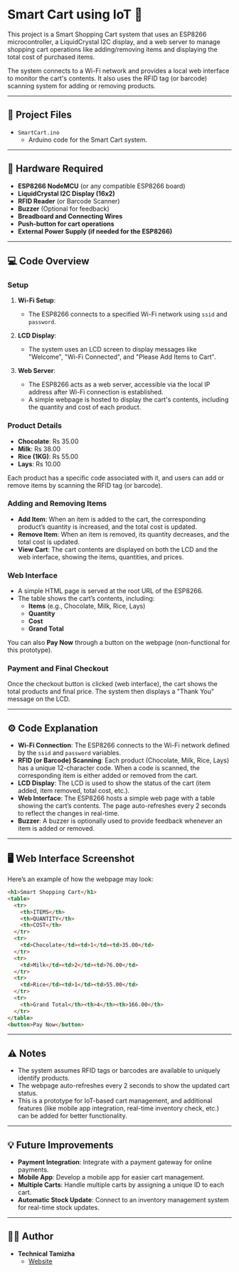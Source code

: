 

# **Smart Cart using IoT** 🛒

This project is a Smart Shopping Cart system that uses an ESP8266 microcontroller, a LiquidCrystal I2C display, and a web server to manage shopping cart operations like adding/removing items and displaying the total cost of purchased items.

The system connects to a Wi-Fi network and provides a local web interface to monitor the cart's contents. It also uses the RFID tag (or barcode) scanning system for adding or removing products.

---

## **📂 Project Files**

- `SmartCart.ino`  
  - Arduino code for the Smart Cart system.

---

## **🔧 Hardware Required**

- **ESP8266 NodeMCU** (or any compatible ESP8266 board)
- **LiquidCrystal I2C Display (16x2)**
- **RFID Reader** (or Barcode Scanner)
- **Buzzer** (Optional for feedback)
- **Breadboard and Connecting Wires**
- **Push-button for cart operations**
- **External Power Supply (if needed for the ESP8266)**

---

## **💻 Code Overview**

### **Setup**

1. **Wi-Fi Setup**:
   - The ESP8266 connects to a specified Wi-Fi network using `ssid` and `password`.

2. **LCD Display**:
   - The system uses an LCD screen to display messages like "Welcome", "Wi-Fi Connected", and "Please Add Items to Cart".

3. **Web Server**:
   - The ESP8266 acts as a web server, accessible via the local IP address after Wi-Fi connection is established.
   - A simple webpage is hosted to display the cart's contents, including the quantity and cost of each product.

### **Product Details**

- **Chocolate**: Rs 35.00
- **Milk**: Rs 38.00
- **Rice (1KG)**: Rs 55.00
- **Lays**: Rs 10.00

Each product has a specific code associated with it, and users can add or remove items by scanning the RFID tag (or barcode).

### **Adding and Removing Items**

- **Add Item**: When an item is added to the cart, the corresponding product’s quantity is increased, and the total cost is updated.
- **Remove Item**: When an item is removed, its quantity decreases, and the total cost is updated.
- **View Cart**: The cart contents are displayed on both the LCD and the web interface, showing the items, quantities, and prices.

### **Web Interface**

- A simple HTML page is served at the root URL of the ESP8266.
- The table shows the cart’s contents, including:
  - **Items** (e.g., Chocolate, Milk, Rice, Lays)
  - **Quantity**
  - **Cost**
  - **Grand Total**

You can also **Pay Now** through a button on the webpage (non-functional for this prototype).

### **Payment and Final Checkout**

Once the checkout button is clicked (web interface), the cart shows the total products and final price. The system then displays a "Thank You" message on the LCD.

---

## **⚙️ Code Explanation**

- **Wi-Fi Connection**: The ESP8266 connects to the Wi-Fi network defined by the `ssid` and `password` variables.
- **RFID (or Barcode) Scanning**: Each product (Chocolate, Milk, Rice, Lays) has a unique 12-character code. When a code is scanned, the corresponding item is either added or removed from the cart.
- **LCD Display**: The LCD is used to show the status of the cart (item added, item removed, total cost, etc.).
- **Web Interface**: The ESP8266 hosts a simple web page with a table showing the cart’s contents. The page auto-refreshes every 2 seconds to reflect the changes in real-time.
- **Buzzer**: A buzzer is optionally used to provide feedback whenever an item is added or removed.

---

## **🖥️ Web Interface Screenshot**

Here’s an example of how the webpage may look:

```html
<h1>Smart Shopping Cart</h1>
<table>
  <tr>
    <th>ITEMS</th>
    <th>QUANTITY</th>
    <th>COST</th>
  </tr>
  <tr>
    <td>Chocolate</td><td>1</td><td>35.00</td>
  </tr>
  <tr>
    <td>Milk</td><td>2</td><td>76.00</td>
  </tr>
  <tr>
    <td>Rice</td><td>1</td><td>55.00</td>
  </tr>
  <tr>
    <th>Grand Total</th><th>4</th><th>166.00</th>
  </tr>
</table>
<button>Pay Now</button>
```

---

## **⚠️ Notes**

- The system assumes RFID tags or barcodes are available to uniquely identify products.
- The webpage auto-refreshes every 2 seconds to show the updated cart status.
- This is a prototype for IoT-based cart management, and additional features (like mobile app integration, real-time inventory check, etc.) can be added for better functionality.

---

## **💡 Future Improvements**

- **Payment Integration**: Integrate with a payment gateway for online payments.
- **Mobile App**: Develop a mobile app for easier cart management.
- **Multiple Carts**: Handle multiple carts by assigning a unique ID to each cart.
- **Automatic Stock Update**: Connect to an inventory management system for real-time stock updates.

---

## **👨‍💻 Author**

- **Technical Tamizha**  
  - [Website](https://www.procreativehub.com)
